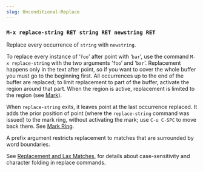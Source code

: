 ```yaml
---
slug: Unconditional-Replace
---
```


### `M-x replace-string RET string RET newstring RET`

Replace every occurrence of `string` with `newstring`.

To replace every instance of ‘`foo`’ after point with ‘`bar`’, use the command `M-x replace-string` with the two arguments ‘`foo`’ and ‘`bar`’. Replacement happens only in the text after point, so if you want to cover the whole buffer you must go to the beginning first. All occurrences up to the end of the buffer are replaced; to limit replacement to part of the buffer, activate the region around that part. When the region is active, replacement is limited to the region (see [Mark](Mark)).

When `replace-string` exits, it leaves point at the last occurrence replaced. It adds the prior position of point (where the `replace-string` command was issued) to the mark ring, without activating the mark; use `C-u C-SPC` to move back there. See [Mark Ring](Mark-Ring).

A prefix argument restricts replacement to matches that are surrounded by word boundaries.

See [Replacement and Lax Matches](Replacement-and-Lax-Matches), for details about case-sensitivity and character folding in replace commands.
